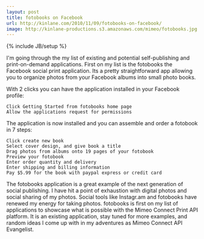 ```yaml
---
layout: post
title: fotobooks on Facebook
url: http://kinlane.com/2010/11/09/fotobooks-on-facebook/
image: http://kinlane-productions.s3.amazonaws.com/mimeo/fotobooks.jpg
---
```

{% include JB/setup %}
I'm going through the my list of existing and potential self-publishing and print-on-demand applications.   First on my list is the fotobooks the Facebook social print application.
Its a pretty straightforward app allowing you to organize photos from your Facebook albums into small photo books.

With 2 clicks you can have the application installed in your Facebook profile:

	Click Getting Started from fotobooks home page
	Allow the applications request for permissions

The application is now installed and you can assemble and order a fotobook in 7 steps:

	Click create new book
	Select cover design, and give book a title
	Drag photos from albums onto 19 pages of your fotobook
	Preview your fotobook
	Enter order quantity and delivery
	Enter shipping and billing information
	Pay $5.99 for the book with paypal express or credit card

The fotobooks application is a great example of the next generation of social publishing.  I have hit a point of exhaustion with digital photos and social sharing of my photos.  Social tools like Instagr.am and fotobooks have renewed my energy for taking photos.
fotobooks is first on my list of applications to showcase what is possible with the Mimeo Connect Print API platform.  It is an existing application, stay tuned for more examples, and random ideas I come up with in my adventures as Mimeo Connect API Evangelist.